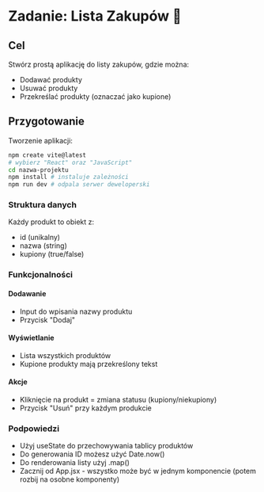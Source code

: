 # Zadanie: Lista Zakupów 🛒

## Cel

Stwórz prostą aplikację do listy zakupów, gdzie można:

- Dodawać produkty
- Usuwać produkty
- Przekreślać produkty (oznaczać jako kupione)

## Przygotowanie
Tworzenie aplikacji:
``` bash
npm create vite@latest
# wybierz "React" oraz "JavaScript"
cd nazwa-projektu
npm install # instaluje zależności 
npm run dev # odpala serwer deweloperski
```

### Struktura danych

Każdy produkt to obiekt z:

- id (unikalny)
- nazwa (string)
- kupiony (true/false)

### Funkcjonalności

#### Dodawanie

- Input do wpisania nazwy produktu
- Przycisk "Dodaj"

#### Wyświetlanie

- Lista wszystkich produktów
- Kupione produkty mają przekreślony tekst

#### Akcje

- Kliknięcie na produkt = zmiana statusu (kupiony/niekupiony)
- Przycisk "Usuń" przy każdym produkcie

### Podpowiedzi

- Użyj useState do przechowywania tablicy produktów
- Do generowania ID możesz użyć Date.now()
- Do renderowania listy użyj .map()
- Zacznij od App.jsx - wszystko może być w jednym komponencie (potem rozbij na osobne komponenty)
